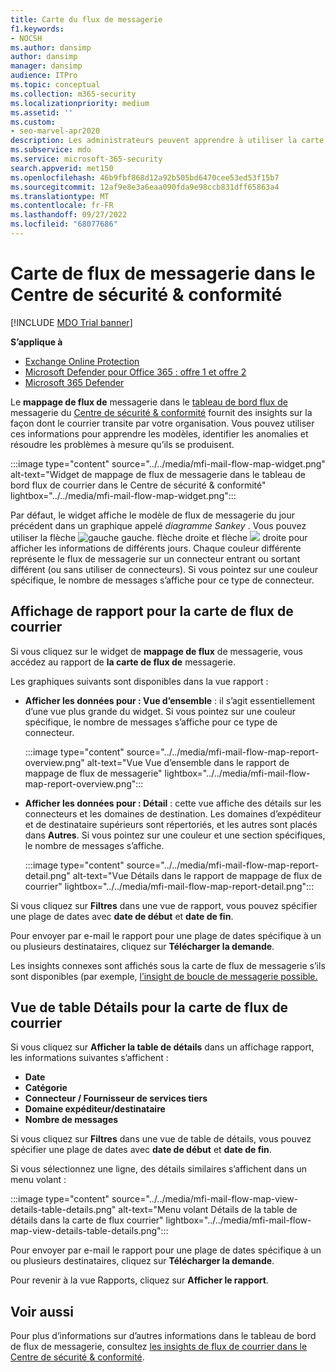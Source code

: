 ```yaml
---
title: Carte du flux de messagerie
f1.keywords:
- NOCSH
ms.author: dansimp
author: dansimp
manager: dansimp
audience: ITPro
ms.topic: conceptual
ms.collection: m365-security
ms.localizationpriority: medium
ms.assetid: ''
ms.custom:
- seo-marvel-apr2020
description: Les administrateurs peuvent apprendre à utiliser la carte de flux de messagerie dans le tableau de bord de flux de messagerie du Centre de sécurité & conformité pour visualiser et suivre la façon dont les flux de messagerie vers et depuis leur organisation sont acheminés sur des connecteurs et sans utiliser de connecteurs.
ms.subservice: mdo
ms.service: microsoft-365-security
search.appverid: met150
ms.openlocfilehash: 46b9fbf868d12a92b505bd6470cee53ed53f15b7
ms.sourcegitcommit: 12af9e8e3a6eaa090fda9e98ccb831dff65863a4
ms.translationtype: MT
ms.contentlocale: fr-FR
ms.lasthandoff: 09/27/2022
ms.locfileid: "68077686"
---
```

# <a name="mail-flow-map-in-the-security--compliance-center"></a>Carte de flux de messagerie dans le Centre de sécurité & conformité

[!INCLUDE [MDO Trial banner](../includes/mdo-trial-banner.md)]

**S’applique à**
- [Exchange Online Protection](exchange-online-protection-overview.md)
- [Microsoft Defender pour Office 365 : offre 1 et offre 2](defender-for-office-365.md)
- [Microsoft 365 Defender](../defender/microsoft-365-defender.md)

Le **mappage de flux de** messagerie dans le [tableau de bord flux de](mail-flow-insights-v2.md) messagerie du [Centre de sécurité & conformité](https://protection.office.com) fournit des insights sur la façon dont le courrier transite par votre organisation. Vous pouvez utiliser ces informations pour apprendre les modèles, identifier les anomalies et résoudre les problèmes à mesure qu’ils se produisent.

:::image type="content" source="../../media/mfi-mail-flow-map-widget.png" alt-text="Widget de mappage de flux de messagerie dans le tableau de bord flux de courrier dans le Centre de sécurité & conformité" lightbox="../../media/mfi-mail-flow-map-widget.png":::

Par défaut, le widget affiche le modèle de flux de messagerie du jour précédent dans un graphique appelé *diagramme Sankey* . Vous pouvez utiliser la flèche ![gauche gauche.](../../media/scc-left-arrow.png) flèche droite et flèche ![](../../media/scc-right-arrow.png) droite pour afficher les informations de différents jours. Chaque couleur différente représente le flux de messagerie sur un connecteur entrant ou sortant différent (ou sans utiliser de connecteurs). Si vous pointez sur une couleur spécifique, le nombre de messages s’affiche pour ce type de connecteur.

## <a name="report-view-for-the-mail-flow-map"></a>Affichage de rapport pour la carte de flux de courrier

Si vous cliquez sur le widget de **mappage de flux** de messagerie, vous accédez au rapport de **la carte de flux de** messagerie.

Les graphiques suivants sont disponibles dans la vue rapport :

- **Afficher les données pour : Vue d’ensemble** : il s’agit essentiellement d’une vue plus grande du widget. Si vous pointez sur une couleur spécifique, le nombre de messages s’affiche pour ce type de connecteur.

    :::image type="content" source="../../media/mfi-mail-flow-map-report-overview.png" alt-text="Vue Vue d’ensemble dans le rapport de mappage de flux de messagerie" lightbox="../../media/mfi-mail-flow-map-report-overview.png":::

- **Afficher les données pour : Détail** : cette vue affiche des détails sur les connecteurs et les domaines de destination. Les domaines d’expéditeur et de destinataire supérieurs sont répertoriés, et les autres sont placés dans **Autres**. Si vous pointez sur une couleur et une section spécifiques, le nombre de messages s’affiche.

    :::image type="content" source="../../media/mfi-mail-flow-map-report-detail.png" alt-text="Vue Détails dans le rapport de mappage de flux de courrier" lightbox="../../media/mfi-mail-flow-map-report-detail.png":::

Si vous cliquez sur **Filtres** dans une vue de rapport, vous pouvez spécifier une plage de dates avec **date de début** et **date de fin**.

Pour envoyer par e-mail le rapport pour une plage de dates spécifique à un ou plusieurs destinataires, cliquez sur **Télécharger la demande**.

Les insights connexes sont affichés sous la carte de flux de messagerie s’ils sont disponibles (par exemple, [l’insight de boucle de messagerie possible.](mfi-mail-loop-insight.md)

## <a name="details-table-view-for-the-mail-flow-map"></a>Vue de table Détails pour la carte de flux de courrier

Si vous cliquez sur **Afficher la table de détails** dans un affichage rapport, les informations suivantes s’affichent :

- **Date**
- **Catégorie**
- **Connecteur / Fournisseur de services tiers**
- **Domaine expéditeur/destinataire**
- **Nombre de messages**

Si vous cliquez sur **Filtres** dans une vue de table de détails, vous pouvez spécifier une plage de dates avec **date de début** et **date de fin**.

Si vous sélectionnez une ligne, des détails similaires s’affichent dans un menu volant :

:::image type="content" source="../../media/mfi-mail-flow-map-view-details-table-details.png" alt-text="Menu volant Détails de la table de détails dans la carte de flux courrier" lightbox="../../media/mfi-mail-flow-map-view-details-table-details.png":::

Pour envoyer par e-mail le rapport pour une plage de dates spécifique à un ou plusieurs destinataires, cliquez sur **Télécharger la demande**.

Pour revenir à la vue Rapports, cliquez sur **Afficher le rapport**.

## <a name="see-also"></a>Voir aussi

Pour plus d’informations sur d’autres informations dans le tableau de bord de flux de messagerie, consultez [les insights de flux de courrier dans le Centre de sécurité & conformité](mail-flow-insights-v2.md).
